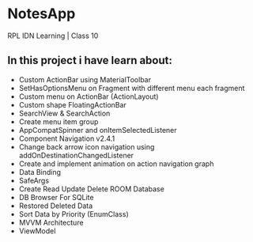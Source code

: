 # NotesApp
RPL IDN Learning | Class 10

## In this project i have learn about:
- Custom ActionBar using MaterialToolbar
- SetHasOptionsMenu on Fragment with different menu each fragment
- Custom menu on ActionBar (ActionLayout)
- Custom shape FloatingActionBar
- SearchView & SearchAction
- Create menu item group
- AppCompatSpinner and onItemSelectedListener
- Component Navigation v2.4.1
- Change back arrow icon navigation using addOnDestinationChangedListener
- Create and implement animation on action navigation graph
- Data Binding
- SafeArgs
- Create Read Update Delete ROOM Database
- DB Browser For SQLite
- Restored Deleted Data
- Sort Data by Priority (EnumClass)
- MVVM Architecture
- ViewModel
